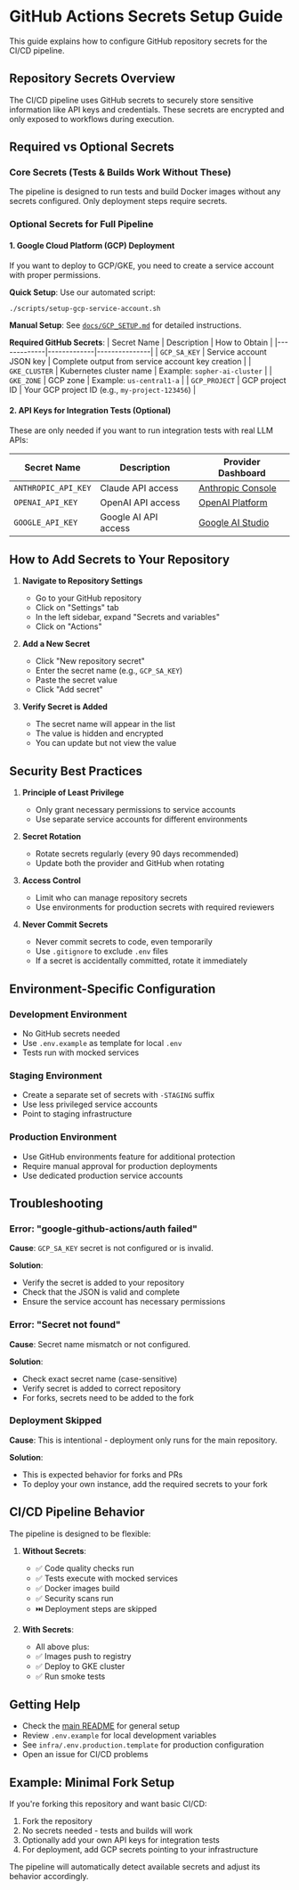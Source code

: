 # GitHub Actions Secrets Setup Guide

This guide explains how to configure GitHub repository secrets for the CI/CD pipeline.

## Repository Secrets Overview

The CI/CD pipeline uses GitHub secrets to securely store sensitive information like API keys and credentials. These secrets are encrypted and only exposed to workflows during execution.

## Required vs Optional Secrets

### Core Secrets (Tests & Builds Work Without These)
The pipeline is designed to run tests and build Docker images without any secrets configured. Only deployment steps require secrets.

### Optional Secrets for Full Pipeline

#### 1. Google Cloud Platform (GCP) Deployment
If you want to deploy to GCP/GKE, you need to create a service account with proper permissions.

**Quick Setup**: Use our automated script:
```bash
./scripts/setup-gcp-service-account.sh
```

**Manual Setup**: See [`docs/GCP_SETUP.md`](../docs/GCP_SETUP.md) for detailed instructions.

**Required GitHub Secrets**:
| Secret Name | Description | How to Obtain |
|-------------|-------------|---------------|
| `GCP_SA_KEY` | Service account JSON key | Complete output from service account key creation |
| `GKE_CLUSTER` | Kubernetes cluster name | Example: `sopher-ai-cluster` |
| `GKE_ZONE` | GCP zone | Example: `us-central1-a` |
| `GCP_PROJECT` | GCP project ID | Your GCP project ID (e.g., `my-project-123456`) |

#### 2. API Keys for Integration Tests (Optional)
These are only needed if you want to run integration tests with real LLM APIs:

| Secret Name | Description | Provider Dashboard |
|-------------|-------------|-------------------|
| `ANTHROPIC_API_KEY` | Claude API access | [Anthropic Console](https://console.anthropic.com/) |
| `OPENAI_API_KEY` | OpenAI API access | [OpenAI Platform](https://platform.openai.com/api-keys) |
| `GOOGLE_API_KEY` | Google AI API access | [Google AI Studio](https://makersuite.google.com/app/apikey) |

## How to Add Secrets to Your Repository

1. **Navigate to Repository Settings**
   - Go to your GitHub repository
   - Click on "Settings" tab
   - In the left sidebar, expand "Secrets and variables"
   - Click on "Actions"

2. **Add a New Secret**
   - Click "New repository secret"
   - Enter the secret name (e.g., `GCP_SA_KEY`)
   - Paste the secret value
   - Click "Add secret"

3. **Verify Secret is Added**
   - The secret name will appear in the list
   - The value is hidden and encrypted
   - You can update but not view the value

## Security Best Practices

1. **Principle of Least Privilege**
   - Only grant necessary permissions to service accounts
   - Use separate service accounts for different environments

2. **Secret Rotation**
   - Rotate secrets regularly (every 90 days recommended)
   - Update both the provider and GitHub when rotating

3. **Access Control**
   - Limit who can manage repository secrets
   - Use environments for production secrets with required reviewers

4. **Never Commit Secrets**
   - Never commit secrets to code, even temporarily
   - Use `.gitignore` to exclude `.env` files
   - If a secret is accidentally committed, rotate it immediately

## Environment-Specific Configuration

### Development Environment
- No GitHub secrets needed
- Use `.env.example` as template for local `.env`
- Tests run with mocked services

### Staging Environment
- Create a separate set of secrets with `-STAGING` suffix
- Use less privileged service accounts
- Point to staging infrastructure

### Production Environment
- Use GitHub environments feature for additional protection
- Require manual approval for production deployments
- Use dedicated production service accounts

## Troubleshooting

### Error: "google-github-actions/auth failed"
**Cause**: `GCP_SA_KEY` secret is not configured or is invalid.

**Solution**: 
- Verify the secret is added to your repository
- Check that the JSON is valid and complete
- Ensure the service account has necessary permissions

### Error: "Secret not found"
**Cause**: Secret name mismatch or not configured.

**Solution**:
- Check exact secret name (case-sensitive)
- Verify secret is added to correct repository
- For forks, secrets need to be added to the fork

### Deployment Skipped
**Cause**: This is intentional - deployment only runs for the main repository.

**Solution**:
- This is expected behavior for forks and PRs
- To deploy your own instance, add the required secrets to your fork

## CI/CD Pipeline Behavior

The pipeline is designed to be flexible:

1. **Without Secrets**: 
   - ✅ Code quality checks run
   - ✅ Tests execute with mocked services
   - ✅ Docker images build
   - ✅ Security scans run
   - ⏭️ Deployment steps are skipped

2. **With Secrets**:
   - All above plus:
   - ✅ Images push to registry
   - ✅ Deploy to GKE cluster
   - ✅ Run smoke tests

## Getting Help

- Check the [main README](../README.md) for general setup
- Review `.env.example` for local development variables
- See `infra/.env.production.template` for production configuration
- Open an issue for CI/CD problems

## Example: Minimal Fork Setup

If you're forking this repository and want basic CI/CD:

1. Fork the repository
2. No secrets needed - tests and builds will work
3. Optionally add your own API keys for integration tests
4. For deployment, add GCP secrets pointing to your infrastructure

The pipeline will automatically detect available secrets and adjust its behavior accordingly.
